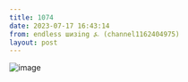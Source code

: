 ```yaml
---
title: 1074
date: 2023-07-17 16:43:14
from: endless шизing ⍼ (channel1162404975)
layout: post
---
```


![image](photos/photo_138@17-07-2023_16-43-14.jpg)


